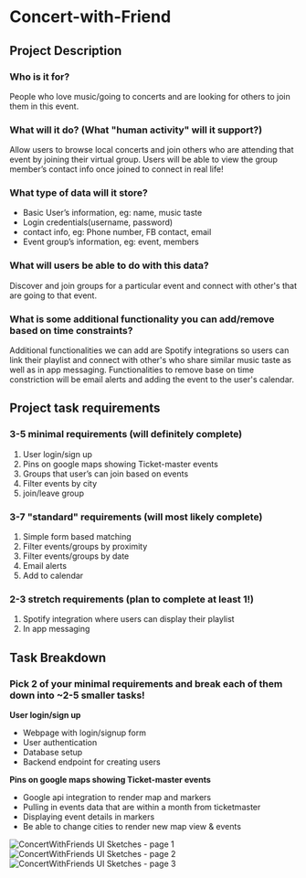 # Concert-with-Friend

## Project Description

### Who is it for? 

People who love music/going to concerts and are looking for others to join them in this event.

### What will it do? (What "human activity" will it support?)

Allow users to browse local concerts and join others who are attending that event by joining their virtual group. Users will be able to view the group member’s contact info once joined to connect in real life! 

### What type of data will it store? 

- Basic User’s information, eg: name, music taste
- Login credentials(username, password)
- contact info, eg: Phone number, FB contact, email
- Event group’s information, eg: event, members

### What will users be able to do with this data?

Discover and join groups for a particular event and connect with other's that are going to that event.

### What is some additional functionality you can add/remove based on time constraints?

Additional functionalities we can add are Spotify integrations so users can link their playlist and connect with other's who share similar music taste as well as in app messaging.
Functionalities to remove base on time constriction will be email alerts and adding the event to the user's calendar.

## Project task requirements

### 3-5 minimal requirements (will definitely complete)

1. User login/sign up
2. Pins on google maps showing Ticket-master events 
3. Groups that user’s can join based on events
4. Filter events by city
5. join/leave group

### 3-7 "standard" requirements (will most likely complete)

1. Simple form based matching
2. Filter events/groups by proximity
3. Filter events/groups by date
4. Email alerts
5. Add to calendar

### 2-3 stretch requirements (plan to complete at least 1!)

1. Spotify integration where users can display their playlist
2. In app messaging 

## Task Breakdown

### Pick 2 of your minimal requirements and break each of them down into ~2-5 smaller tasks!

**User login/sign up**
- Webpage with login/signup form
- User authentication
- Database setup
- Backend endpoint for creating users

**Pins on google maps showing Ticket-master events** 

- Google api integration to render map and markers
- Pulling in events data that are within a month from ticketmaster 
- Displaying event details in markers
- Be able to change cities to render new map view & events


![ConcertWithFriends UI Sketches - page 1](https://user-images.githubusercontent.com/20137196/119717563-aff2f480-be23-11eb-8019-d0c779ffb7e8.jpeg)
![ConcertWithFriends UI Sketches - page 2](https://user-images.githubusercontent.com/20137196/119717618-c305c480-be23-11eb-8b5b-da8099e19d83.jpeg)
![ConcertWithFriends UI Sketches - page 3](https://user-images.githubusercontent.com/20137196/119717626-c600b500-be23-11eb-9f9c-61731502f1a9.jpeg)


